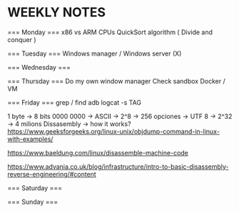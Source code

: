 # WEEKLY NOTES

=== Monday === 
x86 vs ARM CPUs
QuickSort algorithm ( Divide and conquer )

=== Tuesday === 
Windows manager / Windows server (X)

=== Wednesday === 

=== Thursday === 
Do my own window manager
Check sandbox Docker / VM

=== Friday === 
grep / find
adb logcat -s TAG

1 byte -> 8 bits 0000 0000 
    -> ASCII -> 2^8 -> 256 opciones
    -> UTF 8 -> 2^32 -> 4 milions
Dissasembly -> how it works?
https://www.geeksforgeeks.org/linux-unix/objdump-command-in-linux-with-examples/

https://www.baeldung.com/linux/disassemble-machine-code

https://www.advania.co.uk/blog/infrastructure/intro-to-basic-disassembly-reverse-engineering/#content

=== Saturday === 

=== Sunday === 
